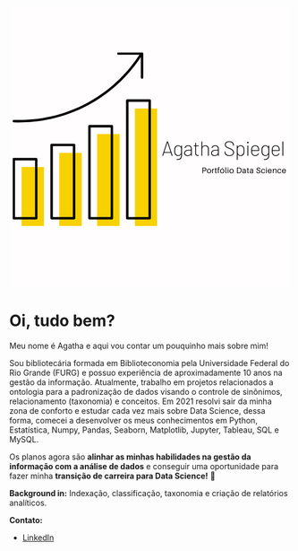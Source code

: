 
<p align="center">
  <img src="Logo_Agatha_Spiegel.png" >
</p>
                      
# Oi, tudo bem?

Meu nome é Agatha e aqui vou contar um pouquinho mais sobre mim! 


Sou bibliotecária formada em Biblioteconomia pela Universidade Federal do Rio Grande (FURG) e possuo experiência de aproximadamente 10 anos na gestão da informação. Atualmente, trabalho em projetos relacionados a ontologia para a padronização de dados visando o controle de sinônimos, relacionamento (taxonomia) e conceitos. Em 2021 resolvi sair da minha zona de conforto e estudar cada vez mais sobre Data Science, dessa forma, comecei a desenvolver os meus conhecimentos em Python, Estatística, Numpy, Pandas, Seaborn, Matplotlib, Jupyter, Tableau, SQL e MySQL. 

Os planos agora são **alinhar as minhas habilidades na gestão da informação com a análise de dados** e conseguir uma oportunidade para fazer minha **transição de carreira para Data Science!** 💪



**Background in:** Indexação, classificação, taxonomia e criação de relatórios analíticos.



**Contato:**
* [LinkedIn](https://www.linkedin.com/in/agathaspiegel/)
